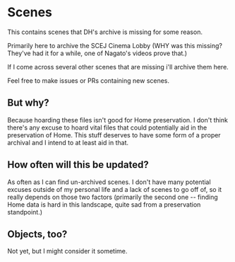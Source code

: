 # Scenes
This contains scenes that DH's archive is missing for some reason.

Primarily here to archive the SCEJ Cinema Lobby (WHY was this missing? They've had it for a while, one of Nagato's videos prove that.)

If I come across several other scenes that are missing i'll archive them here.

Feel free to make issues or PRs containing new scenes.

## But why?
Because hoarding these files isn't good for Home preservation. I don't think there's any excuse to hoard vital files that could potentially aid in the preservation of Home. This stuff deserves to have some form of a proper archival and I intend to at least aid in that.

## How often will this be updated?
As often as I can find un-archived scenes. I don't have many potential excuses outside of my personal life and a lack of scenes to go off of, so it really depends on those two factors (primarily the second one -- finding Home data is hard in this landscape, quite sad from a preservation standpoint.)

## Objects, too?
Not yet, but I might consider it sometime.
